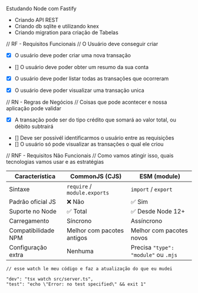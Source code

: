  Estudando Node com Fastify

 - Criando API REST
 - Criando db sqlite e utilizando knex
 - Criando migration para criação de Tabelas



 // RF - Requisitos Funcionais
 // O Usuário deve conseguir criar
 - [x] O usuário deve poder criar uma nova transação
 - [] O usuário deve poder obter um resumo da sua conta
 - [x] O usuário deve poder listar todas as transações que ocorreram
 - [x] O usuário deve poder visualizar uma transação unica



 // RN - Regras de Negócios
 // Coisas que pode acontecer e nossa aplicação pode validar
 - [x] A transação pode ser do tipo crédito que somará ao valor total, ou débito subtrairá
 - [] Deve ser possivél identificarmos o usuário entre as requisições
 - [] O usuário só pode visualizar as transações o qual ele criou



 // RNF - Requisitos Não Funcionais
 // Como vamos atingir isso, quais tecnologias vamos usar e as estratégias



| Característica      | CommonJS (CJS)               | ESM (module)                         |
| ------------------- | ---------------------------- | ------------------------------------ |
| Sintaxe             | `require` / `module.exports` | `import` / `export`                  |
| Padrão oficial JS   | ❌ Não                        | ✅ Sim                                |
| Suporte no Node     | ✅ Total                      | ✅ Desde Node 12+                     |
| Carregamento        | Síncrono                     | Assíncrono                           |
| Compatibilidade NPM | Melhor com pacotes antigos   | Melhor com pacotes novos             |
| Configuração extra  | Nenhuma                      | Precisa `"type": "module"` ou `.mjs` |


    
    // esse watch le meu código e faz a atualização do que eu mudei

    "dev": "tsx watch src/server.ts",
    "test": "echo \"Error: no test specified\" && exit 1"
    
